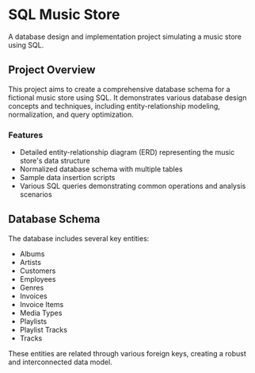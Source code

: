 # SQL Music Store

A database design and implementation project simulating a music store using SQL.

## Project Overview

This project aims to create a comprehensive database schema for a fictional music store using SQL. It demonstrates various database design concepts and techniques, including entity-relationship modeling, normalization, and query optimization.

### Features

- Detailed entity-relationship diagram (ERD) representing the music store's data structure
- Normalized database schema with multiple tables
- Sample data insertion scripts
- Various SQL queries demonstrating common operations and analysis scenarios

## Database Schema

The database includes several key entities:

- Albums
- Artists
- Customers
- Employees
- Genres
- Invoices
- Invoice Items
- Media Types
- Playlists
- Playlist Tracks
- Tracks

These entities are related through various foreign keys, creating a robust and interconnected data model.

